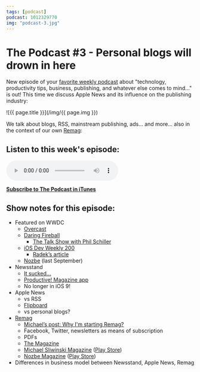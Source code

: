 ```yaml
---
tags: [podcast]
podcast: 1012329770
img: "podcast-3.jpg"
---
```


# The Podcast #3 - Personal blogs will drown in here

New episode of your [favorite weekly podcast][p] about "technology, productivity tips, business, publishing, and whatever else comes to mind..." is out! This time we discuss Apple News and its influence on the publishing industry:

<!--More-->

![{{ page.title }}](/img/{{ page.img }})

We talk about blogs, RSS, mainstream publishing, ads... and more... also in the context of our own [Remag](https://remag.me):

## Listen to this week's episode:

<audio controls>
<source src="https://files.nozbe.com/podcast/003.mp3" type="audio/mpeg">
</audio>

**[Subscribe to The Podcast in iTunes][i]**

## Show notes for this episode:

  * Featured on WWDC
    * [Overcast](https://overcast.fm/)
    * [Daring Fireball](http://daringfireball.net/)
      * [The Talk Show with Phil Schiller](http://daringfireball.net/thetalkshow/2015/06/09/ep-123)
    * [iOS Dev Weekly 200](https://iosdevweekly.com/issues/200)
      * [Radek’s article](http://radex.io/watch/hyphenation/)
    * [Nozbe](https://twitter.com/nozbe/status/522834954611200001) (last September)
  * Newsstand
    * [It sucked…](http://www.marco.org/2013/11/29/ios7-newsstand)
    * [Productive! Magazine app](https://itunes.apple.com/us/app/productive!-magazine/id452699030?mt=8)
    * No longer in iOS 9!
  * Apple News
    * vs RSS
    * [Flipboard](https://flipboard.com/)
    * vs personal blogs?
  * [Remag](https://remag.me/)
    * [Michael’s post: Why I'm starting Remag?](https://sliwinski.com/why-remag/)
    * Facebook, Twitter, newsletters as means of subscription
    * PDFs
    * [The Magazine](http://the-magazine.org/)
    * [Michael Sliwinski Magazine](https://itunes.apple.com/us/app/michael-sliwinski-magazine/id966825119?mt=8) ([Play Store](https://play.google.com/store/apps/details?id=me.remag.sliwinski))
    * [Nozbe Magazine](https://itunes.apple.com/us/app/nozbe-magazine/id913504732?mt=8) ([Play Store](https://play.google.com/store/apps/details?id=com.productivemagazine.nozbemag))
  * Differences in business model between Newsstand, Apple News, Remag

[e]: /podcast-3
[p]: /podcast
[n]: https://michael.gratis/nozbe
[r]: https://michael.gratis/radex
[i]: https://michael.gratis/thepodcast